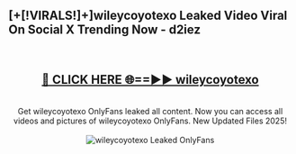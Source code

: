 <h2>[+[!VIRALS!]+]wileycoyotexo Leaked Video Viral On Social X Trending Now - d2iez</h2>
<br>
<div align="center">
<h2><a href="https://libra.edu.pl?wileycoyotexo" rel="nofollow">🔴 CLICK HERE 🌐==►► wileycoyotexo</a></h2>
<br>
Get wileycoyotexo OnlyFans leaked all content. Now you can access all videos and pictures of wileycoyotexo OnlyFans. New Updated Files 2025!
<br>
<br>
<a href="https://libra.edu.pl?wileycoyotexo" rel="nofollow" data-target="animated-image.originalLink"><img src="https://i.ibb.co.com/WyWwxjT/player-gif2.gif" alt="wileycoyotexo Leaked OnlyFans" style="max-width: 100%; display: inline-block;" data-target="animated-image.originalImage"></a>
</div>
<br>